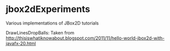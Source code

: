 # jbox2dExperiments
Various implementations of JBox2D tutorials

DrawLinesDropBalls: Taken from http://thisiswhatiknowabout.blogspot.com/2011/11/hello-world-jbox2d-with-javafx-20.html
